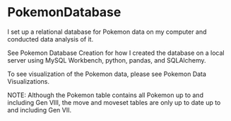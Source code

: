 # PokemonDatabase
I set up a relational database for Pokemon data on my computer and conducted data analysis of it.

See Pokemon Database Creation for how I created the database on a local server using MySQL Workbench, python, pandas, and SQLAlchemy.

To see visualization of the Pokemon data, please see Pokemon Data Visualizations.

NOTE: Although the Pokemon table contains all Pokemon up to and including Gen VIII, the move and moveset tables are only up to date up to and including Gen VII.
